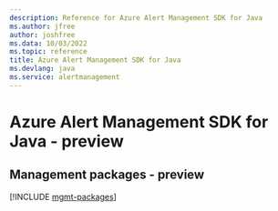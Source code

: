 ```yaml
---
description: Reference for Azure Alert Management SDK for Java
ms.author: jfree
author: joshfree
ms.data: 10/03/2022
ms.topic: reference
title: Azure Alert Management SDK for Java
ms.devlang: java
ms.service: alertmanagement
---
```

# Azure Alert Management SDK for Java - preview

## Management packages - preview
[!INCLUDE [mgmt-packages](alert-management-mgmt-index.md)]